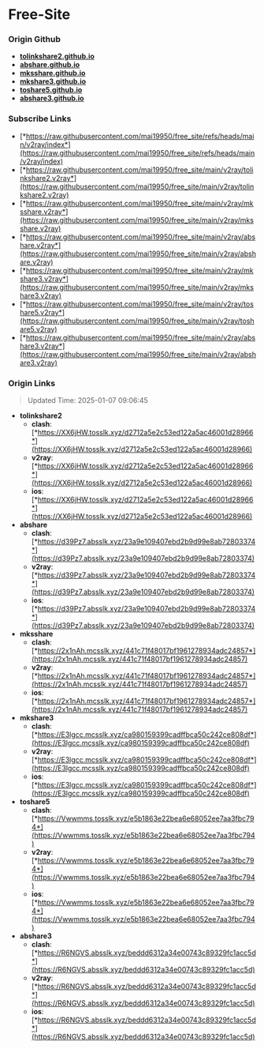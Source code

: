# Free-Site

### Origin Github

- [**tolinkshare2.github.io**](https://github.com/tolinkshare2/tolinkshare2.github.io)
- [**abshare.github.io**](https://github.com/abshare/abshare.github.io)
- [**mksshare.github.io**](https://github.com/mksshare/mksshare.github.io)
- [**mkshare3.github.io**](https://github.com/mkshare3/mkshare3.github.io)
- [**toshare5.github.io**](https://github.com/toshare5/toshare5.github.io)
- [**abshare3.github.io**](https://github.com/abshare3/abshare3.github.io)

### Subscribe Links

- [*https://raw.githubusercontent.com/mai19950/free_site/refs/heads/main/v2ray/index*](https://raw.githubusercontent.com/mai19950/free_site/refs/heads/main/v2ray/index)
- [*https://raw.githubusercontent.com/mai19950/free_site/main/v2ray/tolinkshare2.v2ray*](https://raw.githubusercontent.com/mai19950/free_site/main/v2ray/tolinkshare2.v2ray)
- [*https://raw.githubusercontent.com/mai19950/free_site/main/v2ray/mksshare.v2ray*](https://raw.githubusercontent.com/mai19950/free_site/main/v2ray/mksshare.v2ray)
- [*https://raw.githubusercontent.com/mai19950/free_site/main/v2ray/abshare.v2ray*](https://raw.githubusercontent.com/mai19950/free_site/main/v2ray/abshare.v2ray)
- [*https://raw.githubusercontent.com/mai19950/free_site/main/v2ray/mkshare3.v2ray*](https://raw.githubusercontent.com/mai19950/free_site/main/v2ray/mkshare3.v2ray)
- [*https://raw.githubusercontent.com/mai19950/free_site/main/v2ray/toshare5.v2ray*](https://raw.githubusercontent.com/mai19950/free_site/main/v2ray/toshare5.v2ray)
- [*https://raw.githubusercontent.com/mai19950/free_site/main/v2ray/abshare3.v2ray*](https://raw.githubusercontent.com/mai19950/free_site/main/v2ray/abshare3.v2ray)

### Origin Links

> Updated Time: 2025-01-07 09:06:45

- **tolinkshare2**
  - **clash**: [*https://XX6jHW.tosslk.xyz/d2712a5e2c53ed122a5ac46001d28966*](https://XX6jHW.tosslk.xyz/d2712a5e2c53ed122a5ac46001d28966)
  - **v2ray**: [*https://XX6jHW.tosslk.xyz/d2712a5e2c53ed122a5ac46001d28966*](https://XX6jHW.tosslk.xyz/d2712a5e2c53ed122a5ac46001d28966)
  - **ios**: [*https://XX6jHW.tosslk.xyz/d2712a5e2c53ed122a5ac46001d28966*](https://XX6jHW.tosslk.xyz/d2712a5e2c53ed122a5ac46001d28966)
- **abshare**
  - **clash**: [*https://d39Pz7.absslk.xyz/23a9e109407ebd2b9d99e8ab72803374*](https://d39Pz7.absslk.xyz/23a9e109407ebd2b9d99e8ab72803374)
  - **v2ray**: [*https://d39Pz7.absslk.xyz/23a9e109407ebd2b9d99e8ab72803374*](https://d39Pz7.absslk.xyz/23a9e109407ebd2b9d99e8ab72803374)
  - **ios**: [*https://d39Pz7.absslk.xyz/23a9e109407ebd2b9d99e8ab72803374*](https://d39Pz7.absslk.xyz/23a9e109407ebd2b9d99e8ab72803374)
- **mksshare**
  - **clash**: [*https://2x1nAh.mcsslk.xyz/441c71f48017bf1961278934adc24857*](https://2x1nAh.mcsslk.xyz/441c71f48017bf1961278934adc24857)
  - **v2ray**: [*https://2x1nAh.mcsslk.xyz/441c71f48017bf1961278934adc24857*](https://2x1nAh.mcsslk.xyz/441c71f48017bf1961278934adc24857)
  - **ios**: [*https://2x1nAh.mcsslk.xyz/441c71f48017bf1961278934adc24857*](https://2x1nAh.mcsslk.xyz/441c71f48017bf1961278934adc24857)
- **mkshare3**
  - **clash**: [*https://E3lgcc.mcsslk.xyz/ca980159399cadffbca50c242ce808df*](https://E3lgcc.mcsslk.xyz/ca980159399cadffbca50c242ce808df)
  - **v2ray**: [*https://E3lgcc.mcsslk.xyz/ca980159399cadffbca50c242ce808df*](https://E3lgcc.mcsslk.xyz/ca980159399cadffbca50c242ce808df)
  - **ios**: [*https://E3lgcc.mcsslk.xyz/ca980159399cadffbca50c242ce808df*](https://E3lgcc.mcsslk.xyz/ca980159399cadffbca50c242ce808df)
- **toshare5**
  - **clash**: [*https://Vwwmms.tosslk.xyz/e5b1863e22bea6e68052ee7aa3fbc794*](https://Vwwmms.tosslk.xyz/e5b1863e22bea6e68052ee7aa3fbc794)
  - **v2ray**: [*https://Vwwmms.tosslk.xyz/e5b1863e22bea6e68052ee7aa3fbc794*](https://Vwwmms.tosslk.xyz/e5b1863e22bea6e68052ee7aa3fbc794)
  - **ios**: [*https://Vwwmms.tosslk.xyz/e5b1863e22bea6e68052ee7aa3fbc794*](https://Vwwmms.tosslk.xyz/e5b1863e22bea6e68052ee7aa3fbc794)
- **abshare3**
  - **clash**: [*https://R6NGVS.absslk.xyz/beddd6312a34e00743c89329fc1acc5d*](https://R6NGVS.absslk.xyz/beddd6312a34e00743c89329fc1acc5d)
  - **v2ray**: [*https://R6NGVS.absslk.xyz/beddd6312a34e00743c89329fc1acc5d*](https://R6NGVS.absslk.xyz/beddd6312a34e00743c89329fc1acc5d)
  - **ios**: [*https://R6NGVS.absslk.xyz/beddd6312a34e00743c89329fc1acc5d*](https://R6NGVS.absslk.xyz/beddd6312a34e00743c89329fc1acc5d)
